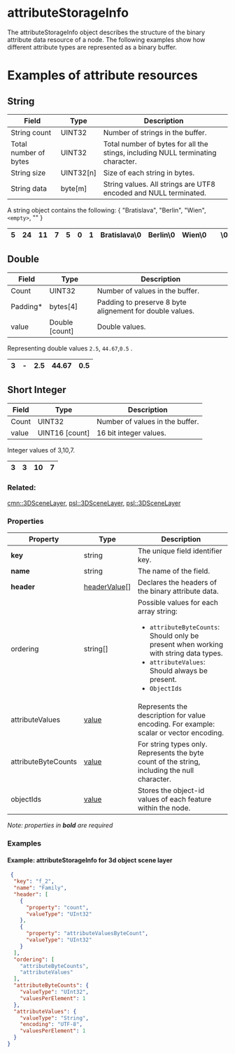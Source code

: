 # attributeStorageInfo



The attributeStorageInfo object describes the structure of the binary attribute data resource of a node. The following examples show how different attribute types are represented as a binary buffer.

# Examples of attribute resources 

## String

|Field|Type|Description|
|-------|-------|-------|
|String count|UINT32|Number of strings in the buffer.|
|Total number of bytes|UINT32|Total number of bytes for all the stings, including NULL terminating character.
|String size|UINT32[n]|Size of each string in bytes.|
|String data|byte[m]|String values. All strings are UTF8 encoded and NULL terminated.|

A string object contains the following:
{
    "Bratislava",
    "Berlin",
    "Wien",
    `<empty>`,
    ""
}

|5|24|11|7|5|0|1|Bratislava\0|Berlin\0|Wien\0||\0|
|---|----|---|---|---|---|---|------------|--------|------|---|---|

## Double

|Field|Type|Description|
|------|-----|---------|
|Count|UINT32|Number of values in the buffer.|
|Padding*|bytes[4]|Padding to preserve 8 byte alignement for double values.|
|value|Double [count]|Double values.|

Representing double values `2.5`, `44.67`,`0.5` .

|3|-|2.5|44.67|0.5|
|---|---|---|---|---|

## Short Integer

|Field|Type|Description|
|------|-----|---------|
|Count|UINT32|Number of values in the buffer.|
|value|UINT16 [count]|16 bit integer values.|

Integer values of 3,10,7.  

|3|3|10|7|
|---|---|---|---|


### Related:

[cmn::3DSceneLayer](3DSceneLayer.cmn.md), [psl::3DSceneLayer](3DSceneLayer.psl.md), [psl::3DSceneLayer](3DSceneLayer.psl.md)
### Properties

| Property | Type | Description |
| --- | --- | --- |
| **key** | string | The unique field identifier key. |
| **name** | string | The name of the field. |
| **header** | [headerValue](headerValue.cmn.md)[] | Declares the headers of the binary attribute data. |
| ordering | string[] | <div>Possible values for each array string:<ul><li>`attributeByteCounts`: Should only be present when working with string data types.</li><li>`attributeValues`: Should always be present. </li><li>`ObjectIds`</li></ul></div> |
| attributeValues | [value](value.cmn.md) | Represents the description for value encoding. For example: scalar or vector encoding. |
| attributeByteCounts | [value](value.cmn.md) | For string types only. Represents the byte count of the string, including the null character. |
| objectIds | [value](value.cmn.md) | Stores the object-id values of each feature within the node. |

*Note: properties in **bold** are required*

### Examples 

#### Example: attributeStorageInfo for 3d object scene layer 

```json
 {
  "key": "f_2",
  "name": "Family",
  "header": [
    {
      "property": "count",
      "valueType": "UInt32"
    },
    {
      "property": "attributeValuesByteCount",
      "valueType": "UInt32"
    }
  ],
  "ordering": [
    "attributeByteCounts",
    "attributeValues"
  ],
  "attributeByteCounts": {
    "valueType": "UInt32",
    "valuesPerElement": 1
  },
  "attributeValues": {
    "valueType": "String",
    "encoding": "UTF-8",
    "valuesPerElement": 1
  }
} 
```


